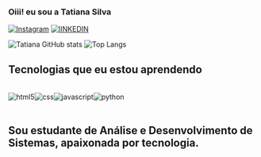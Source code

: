  ###  Oiii! eu sou a Tatiana Silva

[![Instagram](https://img.shields.io/badge/Instagram-E4405F?style=for-the-badge&logo=instagram&logoColor=white)]("https://instagram.com/tatianasn_")
[![lINKEDIN](https://img.shields.io/badge/LinkedIn-0077B5?style=for-the-badge&logo=linkedin&logoColor=white)](https://www.linkedin.com/in/tatiana-siilva)

![Tatiana GitHub stats](https://github-readme-stats.vercel.app/api?username=tatianadasilva&show_icons=true&theme=dracula)
![Top Langs](https://github-readme-stats.vercel.app/api/top-langs/?username=tatianadasilva&layout=compact&langs_count=16&theme=dracula)

## Tecnologias que eu estou aprendendo

<div style="display: inline_block"><br/><img align="center"alt="html5" src="https://img.shields.io/badge/HTML5-E34F26?style=for-the-badge&logo=html5&logoColor=white"/><img align="center" alt="css" src="https://img.shields.io/badge/CSS3-1572B6?style=for-the-badgelogo=css3&logoColor=white"/><img align="center" alt="javascript" src="https://img.shields.io/badge/JavaScript-F7DF1E?style=for-the-badge&logo=javascript&logoColor=black"/><img align="center" alt="python" src="https://img.shields.io/badge/Python-14354C?style=for-the-badge&logo=python&logoColor=white"/></div><br>

## Sou estudante de Análise e Desenvolvimento de Sistemas, apaixonada por tecnologia.
